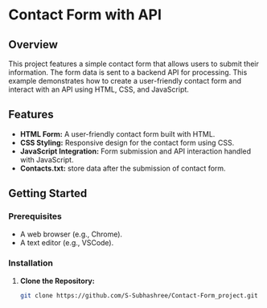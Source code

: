 # Contact Form with API

## Overview

This project features a simple contact form that allows users to submit their information. The form data is sent to a backend API for processing. This example demonstrates how to create a user-friendly contact form and interact with an API using HTML, CSS, and JavaScript.

## Features

- **HTML Form:** A user-friendly contact form built with HTML.
- **CSS Styling:** Responsive design for the contact form using CSS.
- **JavaScript Integration:** Form submission and API interaction handled with JavaScript.
- **Contacts.txt:** store data after the submission of contact form.
## Getting Started

### Prerequisites

- A web browser (e.g., Chrome).
- A text editor (e.g., VSCode).

### Installation

1. **Clone the Repository:**

   ```sh
   git clone https://github.com/S-Subhashree/Contact-Form_project.git
